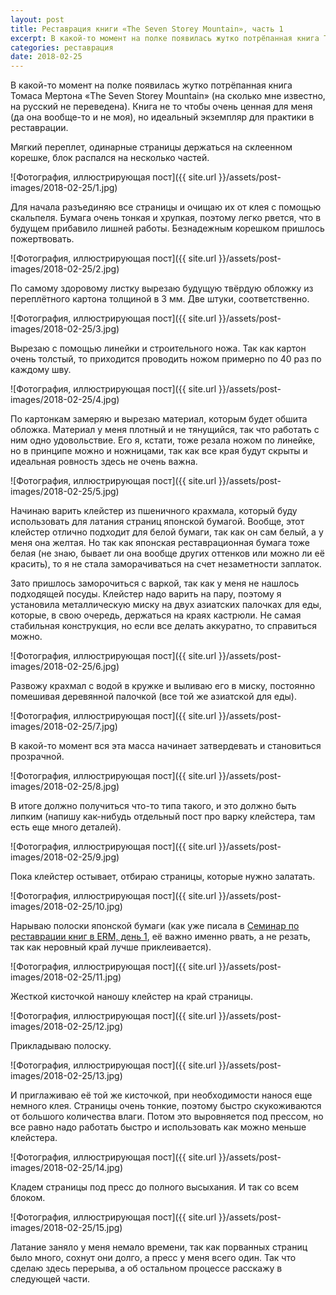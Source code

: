```yaml
---
layout: post
title: Реставрация книги «The Seven Storey Mountain», часть 1
excerpt: В какой-то момент на полке появилась жутко потрёпанная книга Томаса Мертона «The Seven Storey Mountain» (на сколько мне известно, на русский не переведена). Книга не то чтобы очень ценная для меня (да она вообще-то и не моя), но идеальный экземпляр для практики в реставрации.
categories: реставрация
date: 2018-02-25
---
```


В какой-то момент на полке появилась жутко потрёпанная книга Томаса Мертона «The Seven Storey Mountain» (на сколько мне известно, на русский не переведена). Книга не то чтобы очень ценная для меня (да она вообще-то и не моя), но идеальный экземпляр для практики в реставрации.

Мягкий переплет, одинарные страницы держаться на склеенном корешке, блок распался на несколько частей.

![Фотография, иллюстрирующая пост]({{ site.url }}/assets/post-images/2018-02-25/1.jpg)

Для начала разъединяю все страницы и очищаю их от клея с помощью скальпеля. Бумага очень тонкая и хрупкая, поэтому легко рвется, что в будущем прибавило лишней работы. Безнадежным корешком пришлось пожертвовать.

![Фотография, иллюстрирующая пост]({{ site.url }}/assets/post-images/2018-02-25/2.jpg)

По самому здоровому листку вырезаю будущую твёрдую обложку из переплётного картона толщиной в 3 мм. Две штуки, соответственно.

![Фотография, иллюстрирующая пост]({{ site.url }}/assets/post-images/2018-02-25/3.jpg)

Вырезаю с помощью линейки и строительного ножа. Так как картон очень толстый, то приходится проводить ножом примерно по 40 раз по каждому шву.

![Фотография, иллюстрирующая пост]({{ site.url }}/assets/post-images/2018-02-25/4.jpg)

По картонкам замеряю и вырезаю материал, которым будет обшита обложка. Материал у меня плотный и не тянущийся, так что работать с ним одно удовольствие. Его я, кстати, тоже резала ножом по линейке, но в принципе можно и ножницами, так как все края будут скрыты и идеальная ровность здесь не очень важна.

![Фотография, иллюстрирующая пост]({{ site.url }}/assets/post-images/2018-02-25/5.jpg)

Начинаю варить клейстер из пшеничного крахмала, который буду использовать для латания страниц японской бумагой. Вообще, этот клейстер отлично подходит для белой бумаги, так как он сам белый, а у меня она желтая. Но так как японская реставрационная бумага тоже белая (не знаю, бывает ли она вообще других оттенков или можно ли её красить), то я не стала заморачиваться на счет незаметности заплаток.

Зато пришлось заморочиться с варкой, так как у меня не нашлось подходящей посуды. Клейстер надо варить на пару, поэтому я установила металлическую миску на двух азиатских палочках для еды, которые, в свою очередь, держаться на краях кастрюли. Не самая стабильная конструкция, но если все делать аккуратно, то справиться можно.

![Фотография, иллюстрирующая пост]({{ site.url }}/assets/post-images/2018-02-25/6.jpg)

Развожу крахмал с водой в кружке и выливаю его в миску, постоянно помешивая деревянной палочкой (все той же азиатской для еды).

![Фотография, иллюстрирующая пост]({{ site.url }}/assets/post-images/2018-02-25/7.jpg)

В какой-то момент вся эта масса начинает затвердевать и становиться прозрачной.

![Фотография, иллюстрирующая пост]({{ site.url }}/assets/post-images/2018-02-25/8.jpg)

В итоге должно получиться что-то типа такого, и это должно быть липким (напишу как-нибудь отдельный пост про варку клейстера, там есть еще много деталей).

![Фотография, иллюстрирующая пост]({{ site.url }}/assets/post-images/2018-02-25/9.jpg)

Пока клейстер остывает, отбираю страницы, которые нужно залатать.

![Фотография, иллюстрирующая пост]({{ site.url }}/assets/post-images/2018-02-25/10.jpg)

Нарываю полоски японской бумаги (как уже писала в [Семинар по реставрации книг в ERM, день 1](http://book.irina-ivanova.eu/2017/10/15/book-restoration-in-erm-1), её важно именно рвать, а не резать, так как неровный край лучше приклеивается).

![Фотография, иллюстрирующая пост]({{ site.url }}/assets/post-images/2018-02-25/11.jpg)

Жесткой кисточкой наношу клейстер на край страницы.

![Фотография, иллюстрирующая пост]({{ site.url }}/assets/post-images/2018-02-25/12.jpg)

Прикладываю полоску.

![Фотография, иллюстрирующая пост]({{ site.url }}/assets/post-images/2018-02-25/13.jpg)

И приглаживаю её той же кисточкой, при необходимости нанося еще немного клея. Страницы очень тонкие, поэтому быстро скукоживаются от большого количества влаги. Потом это выровняется под прессом, но все равно надо работать быстро и использовать как можно меньше клейстера.

![Фотография, иллюстрирующая пост]({{ site.url }}/assets/post-images/2018-02-25/14.jpg)

Кладем страницы под пресс до полного высыхания. И так со всем блоком.

![Фотография, иллюстрирующая пост]({{ site.url }}/assets/post-images/2018-02-25/15.jpg)

Латание заняло у меня немало времени, так как порванных страниц было много, сохнут они долго, а пресс у меня всего один. Так что сделаю здесь перерыва, а об остальном процессе расскажу в следующей части.